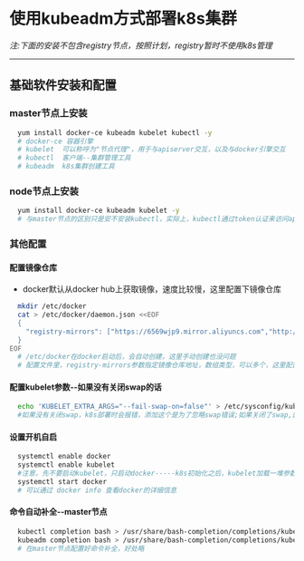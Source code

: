 # 使用kubeadm方式部署k8s集群

*注:下面的安装不包含registry节点，按照计划，registry暂时不使用k8s管理*

---

## 基础软件安装和配置

###  master节点上安装
``` bash
  yum install docker-ce kubeadm kubelet kubectl -y
  # docker-ce 容器引擎
  # kubelet  可以称呼为"节点代理"，用于与apiserver交互，以及与docker引擎交互
  # kubectl  客户端--集群管理工具
  # kubeadm  k8s集群创建工具 
```

### node节点上安装
``` bash
  yum install docker-ce kubeadm kubelet -y
  # 与master节点的区别只是安不安装kubectl，实际上，kubectl通过token认证来访问apiserver,进而对集群进行管理，对安装位置没有其他要求，甚至可以安装到集群外
```

### 其他配置

#### 配置镜像仓库

- docker默认从docker hub上获取镜像，速度比较慢，这里配置下镜像仓库
``` bash
  mkdir /etc/docker
  cat > /etc/docker/daemon.json <<EOF
  {
    "registry-mirrors": ["https://6569wjp9.mirror.aliyuncs.com","http://f1361db2.m.daocloud.io"]
  }
EOF
  # /etc/docker在docker启动后，会自动创建，这里手动创建也没问题
  # 配置文件里，registry-mirrors参数指定镜像仓库地址，数组类型，可以多个，这里配置了阿里镜像仓库和daocloud镜像仓库
```
#### 配置kubelet参数--如果没有关闭swap的话
``` bash
  echo 'KUBELET_EXTRA_ARGS="--fail-swap-on=false"' > /etc/sysconfig/kubelet
  #如果没有关闭swap，k8s部署时会报错，添加这个是为了忽略swap错误;如果关闭了swap,就不用执行了
```

#### 设置开机自启
``` bash
  systemctl enable docker
  systemctl enable kubelet
  #注意，先不要启动kubelet，只启动docker-----k8s初始化之后，kubelet加载一堆参数之后，才能启动，且会由kubeadm控制启动
  systemctl start docker
  # 可以通过 docker info 查看docker的详细信息
```

#### 命令自动补全--master节点
``` bash
  kubectl completion bash > /usr/share/bash-completion/completions/kubectl
  kubeadm completion bash > /usr/share/bash-completion/completions/kubeadm
  # 在master节点配置好命令补全，好处略
```
